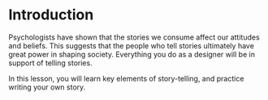 # Introduction

Psychologists have shown that the stories we consume affect our attitudes and beliefs. This suggests that the people who tell stories ultimately have great power in shaping society. Everything you do as a designer will be in support of telling stories.

In this lesson, you will learn key elements of story-telling, and practice writing your own story.


